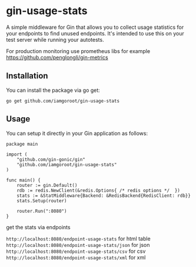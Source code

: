 # gin-usage-stats

A simple middleware for Gin that allows you to collect usage statistics for your endpoints to find unused endpoints.
It's intended to use this on your test server while running your autotests.

For production monitoring use prometheus libs for example https://github.com/penglongli/gin-metrics 

## Installation

You can install the package via go get:

```golang
go get github.com/iamgoroot/gin-usage-stats
```

## Usage

You can setup it directly in your Gin application as follows:
```golang
package main

import (
    "github.com/gin-gonic/gin"
    "github.com/iamgoroot/gin-usage-stats"
)

func main() {
   	router := gin.Default()
	rdb := redis.NewClient(&redis.Options{ /* redis options */	})
	stats := &StatMiddleware{Backend: &RedisBackend{RedisClient: rdb}}
	stats.Setup(router)

    router.Run(":8080")
}
```

get the stats via endpoints

`http://localhost:8080/endpoint-usage-stats` for html table
`http://localhost:8080/endpoint-usage-stats/json` for json
`http://localhost:8080/endpoint-usage-stats/csv` for csv
`http://localhost:8080/endpoint-usage-stats/xml` for xml
